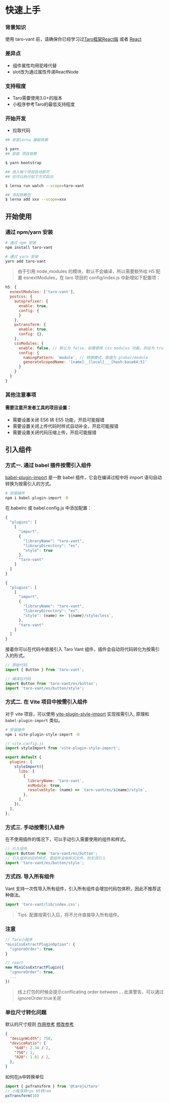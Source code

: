 # 快速上手

### 背景知识

使用 taro-vant 前，请确保你已经学习过[Taro框架React版](https://taro.zone/) 或者 [React](https://reactjs.org/) 

### 差异点
- 组件属性均用驼峰代替
- slot改为通过属性传递ReactNode


### 支持程度
- Taro需要使用3.0+的版本
- 小程序参考Taro的最低支持程度

### 开始开发

- 拉取代码

```bash
## 安装lerna 基础依赖

$ yarn
## 安装 项目依赖

$ yarn bootstrap

## 进入每个项目启动即可
## 也可以执行如下方式启动

$ lerna run watch --scope=taro-vant

## 添加依赖包
$ lerna add xxx --scope=xxx

```


## 开始使用

### 通过 npm/yarn 安装

```bash
# 通过 npm 安装
npm install taro-vant

# 通过 yarn 安装
yarn add taro-vant
```

> 由于引用 node_modules 的模块，默认不会编译，所以需要额外给 H5 配置 esnextModules，在 taro 项目的 config/index.js 中新增如下配置项：

```js
h5: {
  esnextModules: ['taro-vant'],
  postcss: {
    autoprefixer: {
      enable: true,
      config: {
      }
    },
    pxtransform: {
      enable: true,
      config: {},
    },
    cssModules: {
      enable: false, // 默认为 false，如需使用 css modules 功能，则设为 true
      config: {
        namingPattern: 'module', // 转换模式，取值为 global/module
        generateScopedName: '[name]__[local]___[hash:base64:5]'
      }
    }
  }
}
```

### 其他注意事项

#### 需要注意开发者工具的项目设置：

* 需要设置关闭 ES6 转 ES5 功能，开启可能报错
* 需要设置关闭上传代码时样式自动补全，开启可能报错
* 需要设置关闭代码压缩上传，开启可能报错


## 引入组件

### 方式一. 通过 babel 插件按需引入组件

[babel-plugin-import](https://github.com/ant-design/babel-plugin-import) 是一款 babel 插件，它会在编译过程中将 import 语句自动转换为按需引入的方式。

```bash
# 安装插件
npm i babel-plugin-import -D
```

在.babelrc 或 babel.config.js 中添加配置：

```js
{
  "plugins": [
    [
      "import",
      {
        "libraryName": "taro-vant",
        "libraryDirectory": "es",
        "style": true
      },
      "taro-vant"
    ]
  ]
}
```

```js
{
  "plugins": [
    [
      "import",
      {
        "libraryName": "taro-vant",
        "libraryDirectory": "es",
        "style": (name) => `${name}/style/less`,
      },
      "taro-vant"
    ]
  ]
}
```

接着你可以在代码中直接引入 Taro Vant 组件，插件会自动将代码转化为按需引入的形式。

```js
// 原始代码
import { Button } from 'taro-vant';

// 编译后代码
import Button from 'taro-vant/es/button';
import 'taro-vant/es/button/style';
```

### 方式二. 在 Vite 项目中按需引入组件

对于 vite 项目，可以使用 [vite-plugin-style-import](https://github.com/anncwb/vite-plugin-style-import) 实现按需引入, 原理和 `babel-plugin-import` 类似。

```bash
# 安装插件
npm i vite-plugin-style-import -D
```

```js
// vite.config.js
import styleImport from 'vite-plugin-style-import';

export default {
  plugins: [
    styleImport({
      libs: [
        {
          libraryName: 'taro-vant',
          esModule: true,
          resolveStyle: (name) => `taro-vant/es/${name}/style`,
        },
      ],
    }),
  ],
};
```

### 方式三. 手动按需引入组件

在不使用插件的情况下，可以手动引入需要使用的组件和样式。

```js
// 引入组件
import Button from 'taro-vant/es/button';
// 引入组件对应的样式，若组件没有样式文件，则无须引入
import 'taro-vant/es/button/style';
```

### 方式四. 导入所有组件

Vant 支持一次性导入所有组件，引入所有组件会增加代码包体积，因此不推荐这种做法。

```js
import 'taro-vant/lib/index.css';
```

> Tips: 配置按需引入后，将不允许直接导入所有组件。


### 注意

```js
// Taro小程序
"miniCssExtractPluginOption": {
  "ignoreOrder": true,
}
```

```js
// react
new MiniCssExtractPlugin({
  "ignoreOrder": true,
  ...
})
```

> 线上打包的时候会提示conflicating order between ... 此类警告，可以通过ignoreOrder:true关闭

### 单位尺寸转化问题

默认的尺寸规则 [作用参考](https://taro-docs.jd.com/taro/docs/size) [修改参考](https://taro-docs.jd.com/taro/docs/config)

```json
{
  "designWidth": 750,
  "deviceRatio": {
    "640": 2.34 / 2,
    "750": 1,
    "828": 1.81 / 2,
  },
}
```

如何在js中转换单位

```js
import { pxTransform } from '@tarojs/taro'
// 小程序转rpx H5转rem
pxTransform(10)
```
